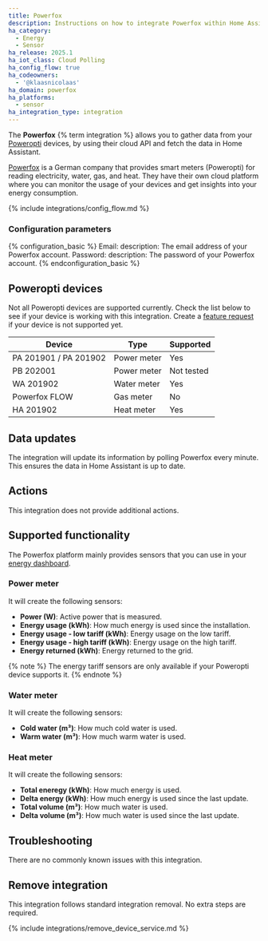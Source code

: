 ```yaml
---
title: Powerfox
description: Instructions on how to integrate Powerfox within Home Assistant.
ha_category:
  - Energy
  - Sensor
ha_release: 2025.1
ha_iot_class: Cloud Polling
ha_config_flow: true
ha_codeowners:
  - '@klaasnicolaas'
ha_domain: powerfox
ha_platforms:
  - sensor
ha_integration_type: integration
---
```


The **Powerfox** {% term integration %} allows you to gather data from your [Poweropti](https://shop.powerfox.energy/collections/frontpage) devices, by using their cloud API and fetch the data in Home Assistant.

[Powerfox](https://www.powerfox.energy/) is a German company that provides smart meters (Poweropti) for reading electricity, water, gas, and heat. They have their own cloud platform where you can monitor the usage of your devices and get insights into your energy consumption.

{% include integrations/config_flow.md %}

### Configuration parameters

{% configuration_basic %}
Email:
  description: The email address of your Powerfox account.
Password:
  description: The password of your Powerfox account.
{% endconfiguration_basic %}

## Poweropti devices

Not all Poweropti devices are supported currently. Check the list below to see if your device is working with this integration. Create a [feature request](/help/) if your device is not supported yet.

| Device                | Type        | Supported  |
| --------------------- | ----------- | ---------- |
| PA 201901 / PA 201902 | Power meter | Yes        |
| PB 202001             | Power meter | Not tested |
| WA 201902             | Water meter | Yes        |
| Powerfox FLOW         | Gas meter   | No         |
| HA 201902             | Heat meter  | Yes        |

## Data updates

The integration will update its information by polling Powerfox every
minute. This ensures the data in Home Assistant is up to date.

## Actions

This integration does not provide additional actions.

## Supported functionality

The Powerfox platform mainly provides sensors that you can use in your [energy dashboard](/energy).

### Power meter

It will create the following sensors:

- **Power (W)**: Active power that is measured.
- **Energy usage (kWh)**: How much energy is used since the installation.
- **Energy usage - low tariff (kWh)**: Energy usage on the low tariff.
- **Energy usage - high tariff (kWh)**: Energy usage on the high tariff.
- **Energy returned (kWh)**: Energy returned to the grid.

{% note %}
The energy tariff sensors are only available if your Poweropti device supports it.
{% endnote %}

### Water meter

It will create the following sensors:

- **Cold water (m³)**: How much cold water is used.
- **Warm water (m³)**: How much warm water is used.

### Heat meter

It will create the following sensors:

- **Total eneregy (kWh)**: How much energy is used.
- **Delta energy (kWh)**: How much energy is used since the last update.
- **Total volume (m³)**: How much water is used.
- **Delta volume (m³)**: How much water is used since the last update.

## Troubleshooting

There are no commonly known issues with this integration.

## Remove integration

This integration follows standard integration removal. No extra steps are required.

{% include integrations/remove_device_service.md %}
